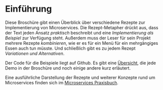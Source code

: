 # Einführung

Diese Broschüre gibt einen Überblick über verschiedene Rezepte zur
Implementierung von Microservices. Die Rezept-Metapher drückt aus,
dass der Text jeden Ansatz *praktisch* beschreibt und eine
*Implementierung als Beispiel* zur Verfügung steht. Außerdem muss der
Leser für sein Projekt mehrere Rezepte *kombinieren*, wie er es für ein
Menü für ein mehrgängiges Essen auch tun müsste. Und schließlich gibt
es zu jedem Rezept *Variationen und Alternativen*.

Der Code für die Beispiele liegt auf Github. Es gibt eine
[Übersicht](http://ewolff.com/microservices-demos.html), die jede Demo
in der Broschüre und noch einige andere kurz erläutert.

Eine ausführliche Darstellung der Rezepte und weiterer Konzepte rund
um Microservices finden sich im
[Microservices Praxisbuch](http://microservices-praxisbuch.de/).
